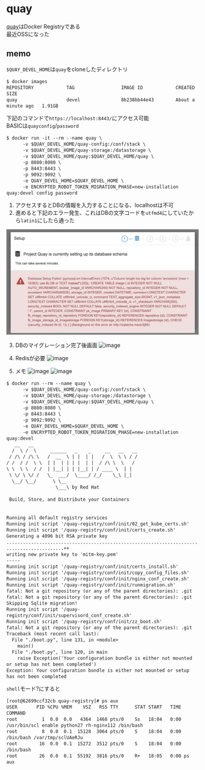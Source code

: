 quay
===

[quay](https://github.com/quay/quay)はDocker Registryである  
最近OSSになった

## memo

`$QUAY_DEVEL_HOME`は`quay`をcloneしたディレクトリ

```
$ docker images
REPOSITORY            TAG                 IMAGE ID            CREATED              SIZE
quay                  devel               8b238bb44e43        About a minute ago   1.91GB
```

下記のコマンドで`https://localhost:8443/`にアクセス可能  
BASICは`quayconfig`/`password`

```
$ docker run -it --rm --name quay \
      -v $QUAY_DEVEL_HOME/quay-config:/conf/stack \
      -v $QUAY_DEVEL_HOME/quay-storage:/datastorage \
      -v $QUAY_DEVEL_HOME/quay:$QUAY_DEVEL_HOME/quay \
      -p 8080:8080 \
      -p 8443:8443 \
      -p 9092:9092 \
      -e QUAY_DEVEL_HOME=$QUAY_DEVEL_HOME \
      -e ENCRYPTED_ROBOT_TOKEN_MIGRATION_PHASE=new-installation quay:devel config password
```

1. アクセスするとDBの情報を入力することになる、localhostは不可
2. 進めると下記のエラー発生、これはDBの文字コードを`utfmd4`にしていたから`latin1`にしたら通った

![](image.png)

3. DBのマイグレーション完了後画面
![image](https://user-images.githubusercontent.com/18019529/69979616-8c006c80-1526-11ea-8322-601c26c7e726.png)

4. Redisが必要
![image](https://user-images.githubusercontent.com/18019529/69979910-18129400-1527-11ea-8097-ea58b0e1b173.png)

5. メモ
![image](https://user-images.githubusercontent.com/18019529/69979958-2eb8eb00-1527-11ea-802f-36fdaf6d0538.png)
![image](https://user-images.githubusercontent.com/18019529/69980017-4abc8c80-1527-11ea-80d6-edf8b41fec84.png)

```
$ docker run --rm --name quay \
      -v $QUAY_DEVEL_HOME/quay-config:/conf/stack \
      -v $QUAY_DEVEL_HOME/quay-storage:/datastorage \
      -v $QUAY_DEVEL_HOME/quay:$QUAY_DEVEL_HOME/quay \
      -p 8080:8080 \
      -p 8443:8443 \
      -p 9092:9092 \
      -e QUAY_DEVEL_HOME=$QUAY_DEVEL_HOME \
      -e ENCRYPTED_ROBOT_TOKEN_MIGRATION_PHASE=new-installation quay:devel
   __   __
  /  \ /  \     ______   _    _     __   __   __
 / /\ / /\ \   /  __  \ | |  | |   /  \  \ \ / /
/ /  / /  \ \  | |  | | | |  | |  / /\ \  \   /
\ \  \ \  / /  | |__| | | |__| | / ____ \  | |
 \ \/ \ \/ /   \_  ___/  \____/ /_/    \_\ |_|
  \__/ \__/      \ \__
                  \___\ by Red Hat

 Build, Store, and Distribute your Containers


Running all default registry services
Running init script '/quay-registry/conf/init/02_get_kube_certs.sh'
Running init script '/quay-registry/conf/init/certs_create.sh'
Generating a 4096 bit RSA private key
.......................................................................................................................++
.....................++
writing new private key to 'mitm-key.pem'
-----
Running init script '/quay-registry/conf/init/certs_install.sh'
Running init script '/quay-registry/conf/init/copy_config_files.sh'
Running init script '/quay-registry/conf/init/nginx_conf_create.sh'
Running init script '/quay-registry/conf/init/runmigration.sh'
fatal: Not a git repository (or any of the parent directories): .git
fatal: Not a git repository (or any of the parent directories): .git
Skipping Sqlite migration!
Running init script '/quay-registry/conf/init/supervisord_conf_create.sh'
Running init script '/quay-registry/conf/init/zz_boot.sh'
fatal: Not a git repository (or any of the parent directories): .git
Traceback (most recent call last):
  File "./boot.py", line 131, in <module>
    main()
  File "./boot.py", line 120, in main
    raise Exception('Your configuration bundle is either not mounted or setup has not been completed')
Exception: Your configuration bundle is either not mounted or setup has not been completed
```

`shell`モード?にすると

```
[root@62699ccf32cb quay-registry]# ps aux
USER       PID %CPU %MEM    VSZ   RSS TTY      STAT START   TIME COMMAND
root         1  0.0  0.0   4364  1468 pts/0    Ss   18:04   0:00 /usr/bin/scl enable python27 rh-nginx112 /bin/bash
root         8  0.0  0.1  15128  3064 pts/0    S    18:04   0:00 /bin/bash /var/tmp/sclUAeRJu
root        16  0.0  0.1  15272  3512 pts/0    S    18:04   0:00 /bin/bash
root        26  0.0  0.1  55192  3816 pts/0    R+   18:05   0:00 ps aux
```
